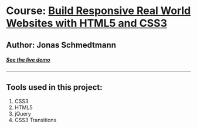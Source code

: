 # Course: [Build Responsive Real World Websites with HTML5 and CSS3 ](https://www.udemy.com/course/design-and-develop-a-killer-website-with-html5-and-css3/?utm_campaign=website1010&utm_medium=website1010&utm_source=mycoupon)
## Author: Jonas Schmedtmann

##### [See the live demo ](https://asif-newaz.github.io/omnifood/)
---

## Tools used in this project:
1. CSS3
2. HTML5
3. jQuery
4. CSS3 Transitions
